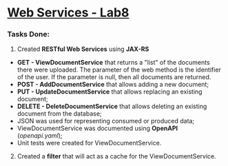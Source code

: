 # [Web Services - Lab8](https://profs.info.uaic.ro/~acf/tj/labs/lab_08.html)

### Tasks Done:
1. Created **RESTful Web Services** using **JAX-RS**
- **GET - ViewDocumentService** that returns a "list" of the documents there were uploaded. The parameter of the web method is the identifier of the user. If the parameter is null, then all documents are returned.
- **POST - AddDocumentService** that allows adding a new document;
- **PUT - UpdateDocumentService** that allows replacing an existing document;
- **DELETE - DeleteDocumentService** that allows deleting an existing document from the database;
- JSON was used for representing consumed or produced data;
- ViewDocumentService was documented using **OpenAPI** (_openapi.yaml_);
- Unit tests were created for ViewDocumentService.

2. Created a **filter** that will act as a cache for the ViewDocumentService.